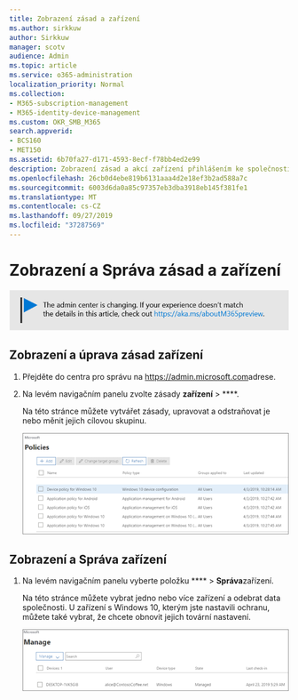 ```yaml
---
title: Zobrazení zásad a zařízení
ms.author: sirkkuw
author: Sirkkuw
manager: scotv
audience: Admin
ms.topic: article
ms.service: o365-administration
localization_priority: Normal
ms.collection:
- M365-subscription-management
- M365-identity-device-management
ms.custom: OKR_SMB_M365
search.appverid:
- BCS160
- MET150
ms.assetid: 6b70fa27-d171-4593-8ecf-f78bb4ed2e99
description: Zobrazení zásad a akcí zařízení přihlášením ke společnosti Microsoft 365 s pověřeními globálního správce.
ms.openlocfilehash: 26cb0d4ebe819b6131aaa4d2e18ef3b2ad588a7c
ms.sourcegitcommit: 6003d6da0a85c97357eb3dba3918eb145f381fe1
ms.translationtype: MT
ms.contentlocale: cs-CZ
ms.lasthandoff: 09/27/2019
ms.locfileid: "37287569"
---
```

# <a name="view-and-manage-policies-and-devices"></a>Zobrazení a Správa zásad a zařízení

[![Popisek vám dá vědět, že se centrum pro správu mění a další podrobnosti naleznete na aka.ms/aboutM365preview.](media/m365admincenterchanging.png)](https://docs.microsoft.com/office365/admin/microsoft-365-admin-center-preview)

## <a name="view-and-edit-device-policies"></a>Zobrazení a úprava zásad zařízení

1.  Přejděte do centra pro správu na <a href="https://go.microsoft.com/fwlink/p/?linkid=837890" target="_blank">https://admin.microsoft.com</a>adrese.
2. Na levém navigačním panelu zvolte zásady **zařízení** \> ****.

    Na této stránce můžete vytvářet zásady, upravovat a odstraňovat je nebo měnit jejich cílovou skupinu.

    ![Screenshot of the Policies page](media/devicepolicies.png)
  
## <a name="view-and-manage-devices"></a>Zobrazení a Správa zařízení


1. Na levém navigačním panelu vyberte položku **** \> **Správa**zařízení. 
    
    Na této stránce můžete vybrat jedno nebo více zařízení a odebrat data společnosti. U zařízení s Windows 10, kterým jste nastavili ochranu, můžete také vybrat, že chcete obnovit jejich tovární nastavení.
  
   ![Stránka spravovat zařízení](media/devicesmanage.png)

